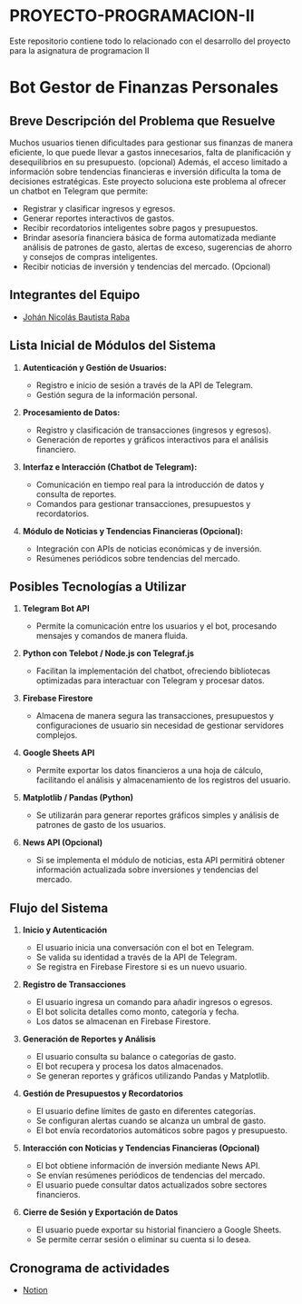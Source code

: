# PROYECTO-PROGRAMACION-II
Este repositorio contiene todo lo relacionado con el desarrollo del proyecto para la asignatura de programacion II

# Bot Gestor de Finanzas Personales

## Breve Descripción del Problema que Resuelve

Muchos usuarios tienen dificultades para gestionar sus finanzas de manera eficiente, lo que puede llevar a gastos innecesarios, falta de planificación y desequilibrios en su presupuesto. (opcional) Además, el acceso limitado a información sobre tendencias financieras e inversión dificulta la toma de decisiones estratégicas. Este proyecto soluciona este problema al ofrecer un chatbot en Telegram que permite:
- Registrar y clasificar ingresos y egresos.
- Generar reportes interactivos de gastos.
- Recibir recordatorios inteligentes sobre pagos y presupuestos.
- Brindar asesoría financiera básica de forma automatizada mediante análisis de patrones de gasto, alertas de exceso, sugerencias de ahorro y consejos de 
  compras inteligentes.
- Recibir noticias de inversión y tendencias del mercado. (Opcional) 

## Integrantes del Equipo

- [Johán Nicolás Bautista Raba](https://github.com/NicolasBautista4037)

## Lista Inicial de Módulos del Sistema

1. **Autenticación y Gestión de Usuarios:**  
   - Registro e inicio de sesión a través de la API de Telegram.  
   - Gestión segura de la información personal.

2. **Procesamiento de Datos:**  
   - Registro y clasificación de transacciones (ingresos y egresos).  
   - Generación de reportes y gráficos interactivos para el análisis financiero.

3. **Interfaz e Interacción (Chatbot de Telegram):**  
   - Comunicación en tiempo real para la introducción de datos y consulta de reportes.  
   - Comandos para gestionar transacciones, presupuestos y recordatorios.

4. **Módulo de Noticias y Tendencias Financieras (Opcional):**  
   - Integración con APIs de noticias económicas y de inversión.
   - Resúmenes periódicos sobre tendencias del mercado.

## **Posibles Tecnologías a Utilizar**  

1. **Telegram Bot API**  
   - Permite la comunicación entre los usuarios y el bot, procesando mensajes y comandos de manera fluida.  

2. **Python con Telebot / Node.js con Telegraf.js**  
   - Facilitan la implementación del chatbot, ofreciendo bibliotecas optimizadas para interactuar con Telegram y procesar datos.  

3. **Firebase Firestore**  
   - Almacena de manera segura las transacciones, presupuestos y configuraciones de usuario sin necesidad de gestionar servidores complejos.  

4. **Google Sheets API**  
   - Permite exportar los datos financieros a una hoja de cálculo, facilitando el análisis y almacenamiento de los registros del usuario.  

5. **Matplotlib / Pandas (Python)**  
   - Se utilizarán para generar reportes gráficos simples y análisis de patrones de gasto de los usuarios.  

6. **News API (Opcional)**  
   - Si se implementa el módulo de noticias, esta API permitirá obtener información actualizada sobre inversiones y tendencias del mercado.  
  
## **Flujo del Sistema**  

1. **Inicio y Autenticación**  
   - El usuario inicia una conversación con el bot en Telegram.  
   - Se valida su identidad a través de la API de Telegram.  
   - Se registra en Firebase Firestore si es un nuevo usuario.  

2. **Registro de Transacciones**  
   - El usuario ingresa un comando para añadir ingresos o egresos.  
   - El bot solicita detalles como monto, categoría y fecha.  
   - Los datos se almacenan en Firebase Firestore.  

3. **Generación de Reportes y Análisis**  
   - El usuario consulta su balance o categorías de gasto.  
   - El bot recupera y procesa los datos almacenados.  
   - Se generan reportes y gráficos utilizando Pandas y Matplotlib.  

4. **Gestión de Presupuestos y Recordatorios**  
   - El usuario define límites de gasto en diferentes categorías.  
   - Se configuran alertas cuando se alcanza un umbral de gasto.  
   - El bot envía recordatorios automáticos sobre pagos y presupuesto.  

5. **Interacción con Noticias y Tendencias Financieras (Opcional)**  
   - El bot obtiene información de inversión mediante News API.  
   - Se envían resúmenes periódicos de tendencias del mercado.  
   - El usuario puede consultar datos actualizados sobre sectores financieros.  

6. **Cierre de Sesión y Exportación de Datos**  
   - El usuario puede exportar su historial financiero a Google Sheets.  
   - Se permite cerrar sesión o eliminar su cuenta si lo desea.

## Cronograma de actividades

  - [Notion](https://www.notion.so/1ba0617628a88039bb99f026a0142996?v=1ba0617628a880e5a9fa000ca4f8fe97)

